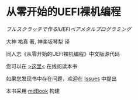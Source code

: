 # 从零开始的UEFI裸机编程

*フルスクラッチで作る!UEFIベアメタルプログラミング*

大神 祐真 著, 神楽坂琴梨 译

同人志《从零开始的UEFI裸机编程》中文版源代码

您可以在 [>这里<](https://kagurazakakotori.github.io/ubmp-cn) 在线阅读本书

如果您发现书中存在问题，欢迎在 [Issues](https://github.com/kagurazakakotori/ubmp-cn/issues) 中提出

本书采用 [mdBook](https://github.com/rust-lang/mdBook) 构建

